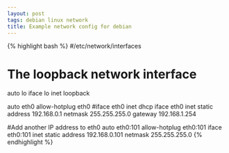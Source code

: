 ```yaml
---
layout: post
tags: debian linux network
title: Example network config for debian
---
```

{% highlight bash %}
#/etc/network/interfaces
# The loopback network interface
auto lo
iface lo inet loopback

auto eth0
allow-hotplug eth0
#iface eth0 inet dhcp
iface eth0 inet static
    address 192.168.0.1
    netmask 255.255.255.0
    gateway 192.168.1.254

#Add another IP address to eth0
auto eth0:101
allow-hotplug eth0:101
iface eth0:101 inet static
    address 192.168.0.101
    netmask 255.255.255.0
{% endhighlight %}

